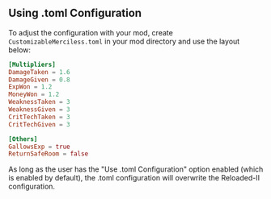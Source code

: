 ## Using .toml Configuration
To adjust the configuration with your mod, create `CustomizableMerciless.toml` in your mod directory and use the layout below:

```toml
[Multipliers]
DamageTaken = 1.6
DamageGiven = 0.8
ExpWon = 1.2
MoneyWon = 1.2
WeaknessTaken = 3
WeaknessGiven = 3
CritTechTaken = 3
CritTechGiven = 3

[Others]
GallowsExp = true
ReturnSafeRoom = false
```

As long as the user has the "Use .toml Configuration" option enabled (which is enabled by default), the .toml configuration will overwrite the Reloaded-II configuration.